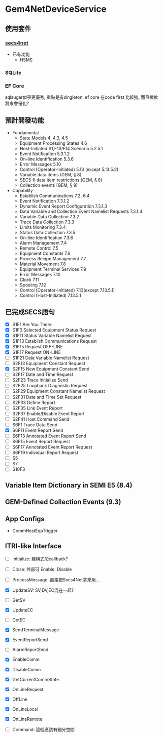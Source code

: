 # Gem4NetDeviceService
## 使用套件
### [secs4net](https://github.com/mkjeff/secs4net)  
- 已有功能
  - HSMS
### SQLite
### EF Core
sqlsugar似乎更優秀, 重點是有singleton, ef core 在code first 比較強, 而且微軟將來會優化?
## 預計開發功能
- Fundamental
  - State Models 4, 4.3, 4.5
  - Equipment Processing States 4.6
  - Host-Initiated S1,F13/F14 Scenario 5.2.5.1
  - Event Notification 5.3.1.2
  - On-line Identification 5.3.6
  - Error Messages 5.10
  - Control (Operator-Initiated) 5.13 (except 5.13.5.2)
  - Variable data items (GEM, § 8)
  - SECS-II data item restrictions (GEM, § 8)
  - Collection events (GEM, § 9)
- Capability
  - Establish Communications 7.2, 6.4
  - Event Notification 7.3.1.2
  - Dynamic Event Report Configuration 7.3.1.3
  - Data Variable and Collection Event Namelist Requests 7.3.1.4
  - Variable Data Collection 7.3.2
  - Trace Data Collection 7.3.3
  - Limits Monitoring 7.3.4
  - Status Data Collection 7.3.5
  - On-line Identification 7.3.6
  - Alarm Management 7.4
  - Remote Control 7.5
  - Equipment Constants 7.6
  - Process Recipe Management 7.7
  - Material Movement 7.8
  - Equipment Terminal Services 7.9
  - Error Messages 7.10
  - Clock 7.11
  - Spooling 7.12
  - Control (Operator-Initiated) 7.13(except 7.13.5.1)
  - Control (Host-Initiated) 7.13.5.1
## 已完成SECS語句
- [x] S1F1  Are You There
- [x] S1F3  Selected Equipment Status Request
- [x] S1F11 Status Variable Namelist Request
- [X] S1F13 Establish Communications Request
- [X] S1F15 Request OFF-LINE
- [X] S1F17 Request ON-LINE
- [ ] S1F21 Data Variable Namelist Request
- [ ] S2F13 Equipment Constant Request
- [X] S2F15 New Equipment Constant Send
- [ ] S2F17 Date and Time Request
- [ ] S2F23 Trace Initialize Send
- [ ] S2F25 Loopback Diagnostic Request
- [ ] S2F29 Equipment Constant Namelist Request
- [ ] S2F31 Date and Time Set Request
- [ ] S2F33 Define Report
- [ ] S2F35 Link Event Report
- [ ] S2F37 Enable/Disable Event Report
- [ ] S2F41 Host Command Send
- [ ] S6F1  Trace Data Send
- [X] S6F11 Event Report Send
- [ ] S6F13 Annotated Event Report Send
- [ ] S6F15 Event Report Request
- [ ] S6F17 Annotated Event Report Request
- [ ] S6F19 Individual Report Request
- [ ] S5
- [ ] S7
- [ ] S10F3
## Variable Item Dictionary in SEMI E5 (8.4)
## GEM-Defined Collection Events (9.3)
## App Configs
- CommHostEqpTrigger
## ITRI-like Interface
- [ ] Initialize: 建構式加callback?
- [ ] Close: 外部可 Enable, Disable
- [ ] ProcessMessage: 直接把Secs4Net拿來用...
- [X] UpdateSV: SV,DV,EC混在一起?
- [ ] GetSV
- [X] UpdateEC
- [ ] GetEC
- [X] SendTerminalMessage
- [X] EventReportSend
- [ ] AlarmReportSend
- [X] EnableComm
- [X] DisableComm
- [X] GetCurrentCommState
- [X] OnLineRequest
- [X] OffLine
- [X] OnLineLocal
- [X] OnLineRemote
- [ ] Command: 這個應該有細分空間

